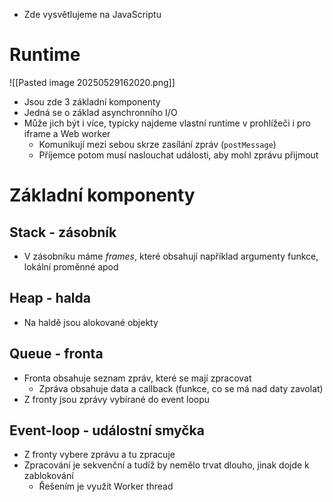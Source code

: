 - Zde vysvětlujeme na JavaScriptu

# Runtime
![[Pasted image 20250529162020.png]]
- Jsou zde 3 základní komponenty
- Jedná se o základ asynchronního I/O
- Může jich být i více, typicky najdeme vlastní runtime v prohlížeči i pro iframe a Web worker
	- Komunikují mezi sebou skrze zasílání zpráv (`postMessage`)
	- Příjemce potom musí naslouchat události, aby mohl zprávu přijmout

# Základní komponenty
## Stack - zásobník
- V zásobníku máme *frames*, které obsahují například argumenty funkce, lokální proměnné apod
## Heap - halda
- Na haldě jsou alokované objekty
## Queue - fronta
- Fronta obsahuje seznam zpráv, které se mají zpracovat
	- Zpráva obsahuje data a callback (funkce, co se má nad daty zavolat)
- Z fronty jsou zprávy vybírané do event loopu
## Event-loop - událostní smyčka
- Z fronty vybere zprávu a tu zpracuje
- Zpracování je sekvenční a tudíž by nemělo trvat dlouho, jinak dojde k zablokování
	- Řešením je využít Worker thread